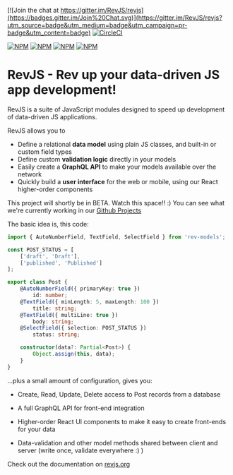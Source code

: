 
[![Join the chat at https://gitter.im/RevJS/revjs](https://badges.gitter.im/Join%20Chat.svg)](https://gitter.im/RevJS/revjs?utm_source=badge&utm_medium=badge&utm_campaign=pr-badge&utm_content=badge)
[![CircleCI](https://circleci.com/gh/RevJS/revjs.svg?style=svg)](https://circleci.com/gh/RevJS/revjs)

[![NPM](https://nodei.co/npm/rev-models.png)](https://www.npmjs.com/package/rev-models)
[![NPM](https://nodei.co/npm/rev-backend-mongodb.png)](https://www.npmjs.com/package/rev-backend-mongodb)
[![NPM](https://nodei.co/npm/rev-api.png)](https://www.npmjs.com/package/rev-api)
[![NPM](https://nodei.co/npm/rev-ui.png)](https://www.npmjs.com/package/rev-ui)

# RevJS - Rev up your data-driven JS app development!

RevJS is a suite of JavaScript modules designed to speed up development of
data-driven JS applications.

RevJS allows you to

 * Define a relational **data model** using plain JS classes, and built-in or custom field types
 * Define custom **validation logic** directly in your models
 * Easily create a **GraphQL API** to make your models available over the network
 * Quickly build a **user interface** for the web or mobile, using our React higher-order components

This project will shortly be in BETA. Watch this space!! :)
You can see what we're currently working in our
[Github Projects](https://github.com/RevJS/revjs/projects)

The basic idea is, this code:

```typescript
import { AutoNumberField, TextField, SelectField } from 'rev-models';

const POST_STATUS = [
    ['draft', 'Draft'],
    ['published', 'Published']
];

export class Post {
    @AutoNumberField({ primaryKey: true })
        id: number;
    @TextField({ minLength: 5, maxLength: 100 })
        title: string;
    @TextField({ multiLine: true })
        body: string;
    @SelectField({ selection: POST_STATUS })
        status: string;

    constructor(data?: Partial<Post>) {
        Object.assign(this, data);
    }
}

```

...plus a small amount of configuration, gives you:

 * Create, Read, Update, Delete access to Post records from a database

 * A full GraphQL API for front-end integration

 * Higher-order React UI components to make it easy to create front-ends for your data

 * Data-validation and other model methods shared between client and server (write once, validate everywhere :) )

Check out the documentation on [revjs.org](https://revjs.org/)
